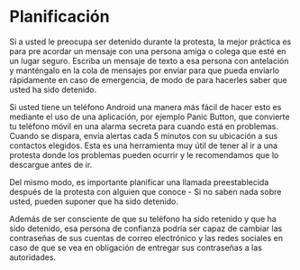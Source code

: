 [Title]: # (Planificación)
[Order]: # (2)

# Planificación

Si a usted le preocupa ser detenido durante la protesta, la mejor práctica es para pre acordar un mensaje con una persona amiga o colega que esté en un lugar seguro. Escriba un mensaje de texto a esa persona con antelación y manténgalo en la cola de mensajes por enviar para que pueda enviarlo rápidamente en caso de emergencia, de modo de para hacerles saber que usted ha sido detenido.

Si usted tiene un teléfono Android una manera más fácil de hacer esto es mediante el uso de una aplicación, por ejemplo Panic Button, que convierte tu teléfono móvil en una alarma secreta para cuando está en problemas. Cuando se dispara, envía alertas cada 5 minutos con su ubicación a sus contactos elegidos. Esta es una herramienta muy útil de tener al ir a una protesta donde los problemas pueden ocurrir y le recomendamos que lo descargue antes de ir.

Del mismo modo, es importante planificar una llamada preestablecida después de la protesta con alguien que conoce - Si no saben nada sobre usted, pueden suponer que ha sido detenido.

Además de ser consciente de que su teléfono ha sido retenido y que ha sido detenido, esa persona de confianza podría ser capaz de cambiar las contraseñas de sus cuentas de correo electrónico y las redes sociales en caso de que se vea en obligación de entregar sus contraseñas a las autoridades.

